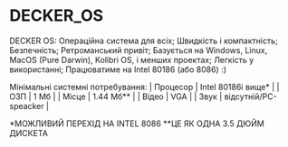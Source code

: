 # DECKER_OS
DECKER OS:
Операційна система для всіх;
Швидкість і компактність;
Безпечність;
Ретроманський привіт;
Базується на Windows, Linux, MacOS (Pure Darwin), Kolibri OS, і менших проектах;
Легкість у використанні;
Працюватиме на Intel 80186 (або 8086) :)

Мінімальні системні потребування:
| Процесор | Intel 80186і вище*     |
| ОЗП      | 1 Мб                   |
| Місце    | 1.44 Мб**              |
| Відео    | VGA                    |
| Звук     | відсутній/PC-speacker  |

*МОЖЛИВИЙ ПЕРЕХІД НА INTEL 8086
**ЦЕ ЯК ОДНА 3.5 ДЮЙМ ДИСКЕТА
